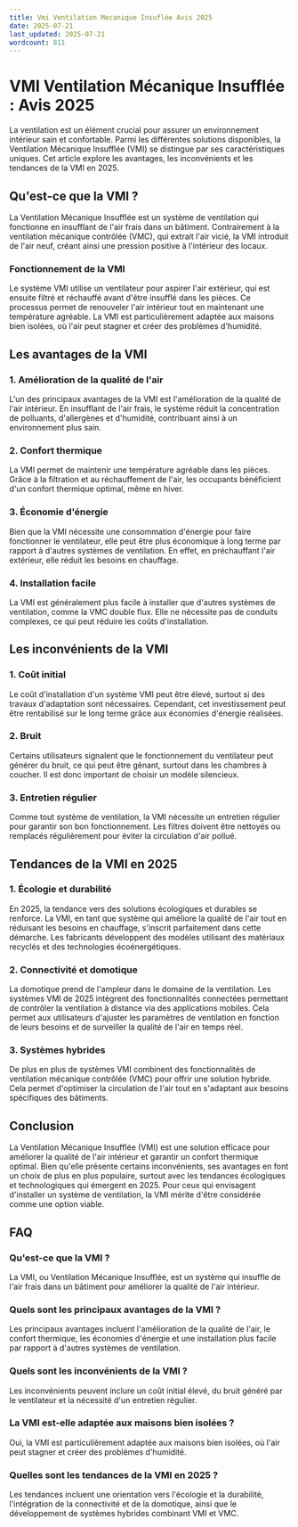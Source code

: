 ```yaml
---
title: Vmi Ventilation Mecanique Insuflée Avis 2025
date: 2025-07-21
last_updated: 2025-07-21
wordcount: 811
---
```


# VMI Ventilation Mécanique Insufflée : Avis 2025

La ventilation est un élément crucial pour assurer un environnement intérieur sain et confortable. Parmi les différentes solutions disponibles, la Ventilation Mécanique Insufflée (VMI) se distingue par ses caractéristiques uniques. Cet article explore les avantages, les inconvénients et les tendances de la VMI en 2025.

## Qu'est-ce que la VMI ?

La Ventilation Mécanique Insufflée est un système de ventilation qui fonctionne en insufflant de l'air frais dans un bâtiment. Contrairement à la ventilation mécanique contrôlée (VMC), qui extrait l'air vicié, la VMI introduit de l'air neuf, créant ainsi une pression positive à l'intérieur des locaux.

### Fonctionnement de la VMI

Le système VMI utilise un ventilateur pour aspirer l'air extérieur, qui est ensuite filtré et réchauffé avant d'être insufflé dans les pièces. Ce processus permet de renouveler l'air intérieur tout en maintenant une température agréable. La VMI est particulièrement adaptée aux maisons bien isolées, où l'air peut stagner et créer des problèmes d'humidité.

## Les avantages de la VMI

### 1. Amélioration de la qualité de l'air

L'un des principaux avantages de la VMI est l'amélioration de la qualité de l'air intérieur. En insufflant de l'air frais, le système réduit la concentration de polluants, d'allergènes et d'humidité, contribuant ainsi à un environnement plus sain.

### 2. Confort thermique

La VMI permet de maintenir une température agréable dans les pièces. Grâce à la filtration et au réchauffement de l'air, les occupants bénéficient d'un confort thermique optimal, même en hiver.

### 3. Économie d'énergie

Bien que la VMI nécessite une consommation d'énergie pour faire fonctionner le ventilateur, elle peut être plus économique à long terme par rapport à d'autres systèmes de ventilation. En effet, en préchauffant l'air extérieur, elle réduit les besoins en chauffage.

### 4. Installation facile

La VMI est généralement plus facile à installer que d'autres systèmes de ventilation, comme la VMC double flux. Elle ne nécessite pas de conduits complexes, ce qui peut réduire les coûts d'installation.

## Les inconvénients de la VMI

### 1. Coût initial

Le coût d'installation d'un système VMI peut être élevé, surtout si des travaux d'adaptation sont nécessaires. Cependant, cet investissement peut être rentabilisé sur le long terme grâce aux économies d'énergie réalisées.

### 2. Bruit

Certains utilisateurs signalent que le fonctionnement du ventilateur peut générer du bruit, ce qui peut être gênant, surtout dans les chambres à coucher. Il est donc important de choisir un modèle silencieux.

### 3. Entretien régulier

Comme tout système de ventilation, la VMI nécessite un entretien régulier pour garantir son bon fonctionnement. Les filtres doivent être nettoyés ou remplacés régulièrement pour éviter la circulation d'air pollué.

## Tendances de la VMI en 2025

### 1. Écologie et durabilité

En 2025, la tendance vers des solutions écologiques et durables se renforce. La VMI, en tant que système qui améliore la qualité de l'air tout en réduisant les besoins en chauffage, s'inscrit parfaitement dans cette démarche. Les fabricants développent des modèles utilisant des matériaux recyclés et des technologies écoénergétiques.

### 2. Connectivité et domotique

La domotique prend de l'ampleur dans le domaine de la ventilation. Les systèmes VMI de 2025 intègrent des fonctionnalités connectées permettant de contrôler la ventilation à distance via des applications mobiles. Cela permet aux utilisateurs d'ajuster les paramètres de ventilation en fonction de leurs besoins et de surveiller la qualité de l'air en temps réel.

### 3. Systèmes hybrides

De plus en plus de systèmes VMI combinent des fonctionnalités de ventilation mécanique contrôlée (VMC) pour offrir une solution hybride. Cela permet d'optimiser la circulation de l'air tout en s'adaptant aux besoins spécifiques des bâtiments.

## Conclusion

La Ventilation Mécanique Insufflée (VMI) est une solution efficace pour améliorer la qualité de l'air intérieur et garantir un confort thermique optimal. Bien qu'elle présente certains inconvénients, ses avantages en font un choix de plus en plus populaire, surtout avec les tendances écologiques et technologiques qui émergent en 2025. Pour ceux qui envisagent d'installer un système de ventilation, la VMI mérite d'être considérée comme une option viable.

## FAQ

### Qu'est-ce que la VMI ?

La VMI, ou Ventilation Mécanique Insufflée, est un système qui insuffle de l'air frais dans un bâtiment pour améliorer la qualité de l'air intérieur.

### Quels sont les principaux avantages de la VMI ?

Les principaux avantages incluent l'amélioration de la qualité de l'air, le confort thermique, les économies d'énergie et une installation plus facile par rapport à d'autres systèmes de ventilation.

### Quels sont les inconvénients de la VMI ?

Les inconvénients peuvent inclure un coût initial élevé, du bruit généré par le ventilateur et la nécessité d'un entretien régulier.

### La VMI est-elle adaptée aux maisons bien isolées ?

Oui, la VMI est particulièrement adaptée aux maisons bien isolées, où l'air peut stagner et créer des problèmes d'humidité.

### Quelles sont les tendances de la VMI en 2025 ?

Les tendances incluent une orientation vers l'écologie et la durabilité, l'intégration de la connectivité et de la domotique, ainsi que le développement de systèmes hybrides combinant VMI et VMC.